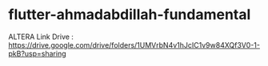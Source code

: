 # flutter-ahmadabdillah-fundamental
ALTERA
Link Drive : https://drive.google.com/drive/folders/1UMVrbN4v1hJcIC1v9w84XQf3V0-1-pkB?usp=sharing
